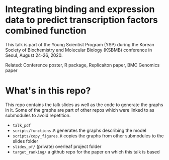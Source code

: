 # Integrating binding and expression data to predict transcription factors combined function

This talk is part of the Young Scientist Program (YSP) during the Korean Society of Biochemistry and Molecular Biology (KSBMB) conference in Seoul, August 24-26, 2020.

Related: Conference poster, R package, Replicaiton paper, BMC Genomics paper

# What's in this repo?

This repo contains the talk slides as well as the code to generate the graphs in it. Some of the graphs are part of other repos which were linked to as submodules to avoid repetition.

- `talk_pdf`
- `scripts/functions.R` generates the graphs describing the model
- `scripts/copy_figures.R` copies the graphs from other submodules to the slides folder
- `slides_of/` (private) overleaf project folder
- `target_ranking/` a github repo for the paper on which this talk is based
